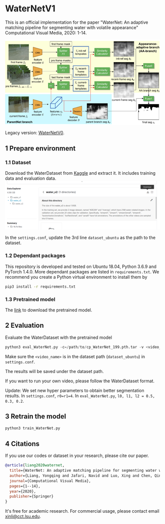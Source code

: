 # WaterNetV1

This is an official implementation for the paper "WaterNet: An adaptive matching pipeline for segmenting water with volatile appearance"  Computational Visual Media, 2020: 1-14.

![](assets/pipeline.png)

Legacy version: [WaterNetV0](https://github.com/xmlyqing00/LSUWaterSegmentation).

## 1 Prepare environment

### 1.1 Dataset

Download the WaterDataset from [Kaggle](https://www.kaggle.com/gvclsu/water-segmentation-dataset?select=water_v2) and extract it.
It includes training data and evaluation data.
![](assets/dataset.png)

In the `settings.conf`, update the 3rd line `dataset_ubuntu` as the path to the dataset.

### 1.2 Dependant packages

This repository is developed and tested on Ubuntu 18.04, Python 3.6.9 and PyTorch 1.4.0.
More dependant packages are listed in `requirements.txt`. 
We recommend you create a Python virtual environment to install them by
```bash
pip3 install -r requirements.txt
``` 

### 1.3 Pretrained model

The [link](http://t.lyq.me/?d=waternet_pretrained) to download the pretrained model.



## 2 Evaluation

Evaluate the WaterDataset with the pretrained model

```python
python3 eval_WaterNet.py -c=/path/to/cp_WaterNet_199.pth.tar -v <video_name>
```
Make sure the `<video_name>` is in the dataset path (`dataset_ubuntu`) in `settings.conf`.

The results will be saved under the dataset path.

If you want to run your own video, please follow the WaterDataset format.
 
Update: We set new hyper parameters to obtain better segmentation results. 
In `settings.conf`, `r0=r1=4`.
In `eval_WaterNet.py`, `l0, l1, l2 = 0.5, 0.3, 0.2`.  


## 3 Retrain the model
```python
python3 train_WaterNet.py
```

## 4 Citations
If you use our codes or dataset in your research, please cite our paper.
```bibtex
@article{liang2020waternet,
  title={WaterNet: An adaptive matching pipeline for segmenting water with volatile appearance},
  author={Liang, Yongqing and Jafari, Navid and Luo, Xing and Chen, Qin and Cao, Yanpeng and Li, Xin},
  journal={Computational Visual Media},
  pages={1--14},
  year={2020},
  publisher={Springer}
}
```
It's free for academic research. For commercial usage, please contact email xinli@cct.lsu.edu.
